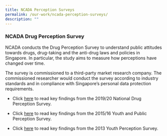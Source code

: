 ```yaml
---
title: NCADA Perception Surveys
permalink: /our-work/ncada-perception-surveys/
description: ""
---
```

### NCADA Drug Perception Survey

NCADA conducts the Drug Perception Survey to understand public attitudes towards drugs, drug-taking and the anti-drug laws and policies in Singapore. In particular, the study aims to measure how perceptions have changed over time. 

The survey is commissioned to a third-party market research company. The commissioned
researcher would conduct the survey according to industry standards and in compliance
with Singapore’s personal data protection requirements.

* Click [here](https://drive.google.com/file/d/1VWy56iwIgDVyKOBpZdwX-lXThTe5wv_v/view) to read key findings from the 2019/20 National Drug Perception Survey. 

* Click [here](/files/NCADA%20Perception%20Survey%202015-16%20News%20Release.pdf) to read key findings from the 2015/16 Youth and Public Perception Survey. 

* Click [here](/files/NCADA%20Youth%20Perception%20Survey%202013%20News%20Release.pdf) to read key findings from the 2013 Youth Perception Survey. 

 